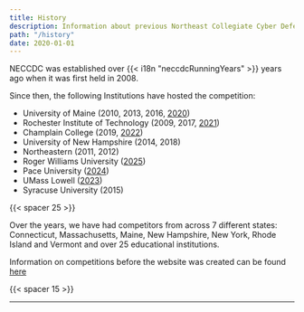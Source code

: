 ```yaml
---
title: History
description: Information about previous Northeast Collegiate Cyber Defense Competitions
path: "/history"
date: 2020-01-01
---
```


NECCDC was established over {{< i18n "neccdcRunningYears" >}} years ago when it was first held in 2008.

Since then, the following Institutions have hosted the competition:

- University of Maine (2010, 2013, 2016, [2020](/history/2020))
- Rochester Institute of Technology (2009, 2017, [2021](/history/2021))
- Champlain College (2019, [2022](/history/2022))
- University of New Hampshire (2014, 2018)
- Northeastern (2011, 2012)
- Roger Williams University ([2025](/history/2025))
- Pace University ([2024](/history/2024))
- UMass Lowell ([2023](/history/2023))
- Syracuse University (2015)

{{< spacer 25 >}}

Over the years, we have had competitors from across 7 different states: Connecticut, Massachusetts, Maine, New Hampshire, New York, Rhode Island and Vermont and over 25 educational institutions.

Information on competitions before the website was created can be found [here](/history/historic)

{{< spacer 15 >}}

---
